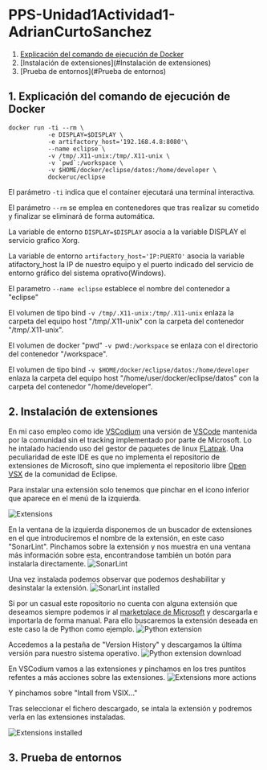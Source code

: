 # PPS-Unidad1Actividad1-AdrianCurtoSanchez

1. [Explicación del comando de ejecución de Docker](#explicación-del-comando-de-ejecución-de-docker)
2. [Instalación de extensiones](#Instalación de extensiones)
3. [Prueba de entornos](#Prueba de entornos)


## 1. Explicación del comando de ejecución de Docker
```
docker run -ti --rm \
           -e DISPLAY=$DISPLAY \
	       -e artifactory_host='192.168.4.8:8080'\
		   --name eclipse \
           -v /tmp/.X11-unix:/tmp/.X11-unix \
           -v `pwd`:/workspace \
           -v $HOME/docker/eclipse/datos:/home/developer \
           dockeruc/eclipse	
```

El parámetro `-ti` indica que el container ejecutará una terminal interactiva.

El parámetro `--rm` se emplea en contenedores que tras realizar su cometido y finalizar se eliminará de forma automática.

La variable de entorno `DISPLAY=$DISPLAY` asocia a la variable DISPLAY el servicio grafico Xorg.

La variable de entorno `artifactory_host='IP:PUERTO'` asocia la variable atifactory_host la IP de nuestro equipo y el puerto indicado del servicio de entorno gráfico del sistema oprativo(Windows).

El parametro `--name eclipse` establece el nombre del contenedor a "eclipse"

El volumen de tipo bind `-v /tmp/.X11-unix:/tmp/.X11-unix` enlaza la carpeta del equipo host "/tmp/.X11-unix" con la carpeta del contenedor "/tmp/.X11-unix".

El volumen de docker "pwd" `-v `pwd`:/workspace` se enlaza con el directorio del contenedor "/workspace".

El volumen de tipo bind `-v $HOME/docker/eclipse/datos:/home/developer` enlaza la carpeta del equipo host "/home/user/docker/eclipse/datos" con la carpeta del contenedor "/home/developer".


## 2. Instalación de extensiones

En mi caso empleo como ide [VSCodium](https://vscodium.com/) una versión de [VSCode]() mantenida por la comunidad sin el tracking implementado por parte de Microsoft. Lo he intalado haciendo uso del gestor de paquetes de linux [FLatpak](https://flatpak.org/).
Una peculiaridad de este IDE es que no implementa el repositorio de extensiones de Microsoft, sino que implementa el repositorio libre [Open VSX](https://open-vsx.org/) de la comunidad de Eclipse.

Para instalar una extensión solo tenemos que pinchar en el icono inferior que aparece en el menú de la izquierda.

![Extensions](images/extensions.png)

En la ventana de la izquierda disponemos de un buscador de extensiones en el que introduciremos el nombre de la extensión, en este caso "SonarLint". Pinchamos sobre la extensión y nos muestra en una ventana más información sobre esta, encontrandose también un botón para instalarla directamente. 
![SonarLint](images/sonarlint.png)

Una vez instalada podemos observar que podemos deshabilitar y desinstalar la extensión.
![SonarLint installed](images/sonarlint-installed.png)

Si por un casual este ropositorio no cuenta con alguna extensión que deseamos siempre podemos ir al [marketplace de Microsoft](https://marketplace.visualstudio.com/vscode) y descargarla e importarla de forma manual. Para ello buscaremos la extensión deseada en este caso la de Python como ejemplo. 
![Python extension](images/python-extension.png)

Accedemos a la pestaña de "Version History" y descargamos la última versión para nuestro sistema operativo.
![Python extension download](images/python-extension-download.png)

En VSCodium vamos a las extensiones y pinchamos en los tres puntitos refentes a más acciones sobre las extensiones.
![Extensions more actions](images/extensions-more-actions.png)

Y pinchamos sobre "Intall from VSIX..."

Tras seleccionar el fichero descargado, se intala la extensión y podremos verla en las extensiones instaladas.

![Extensions installed](images/extensions-installed.png)

## 3. Prueba de entornos


